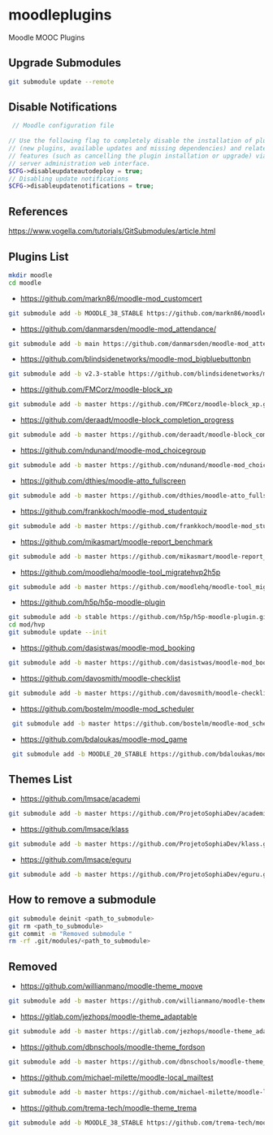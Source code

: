 # moodleplugins
Moodle MOOC Plugins

## Upgrade Submodules
```bash
git submodule update --remote
```
## Disable Notifications

```php
 // Moodle configuration file
 
// Use the following flag to completely disable the installation of plugins
// (new plugins, available updates and missing dependencies) and related
// features (such as cancelling the plugin installation or upgrade) via the
// server administration web interface.
$CFG->disableupdateautodeploy = true;
// Disabling update notifications
$CFG->disableupdatenotifications = true;
```
## References
https://www.vogella.com/tutorials/GitSubmodules/article.html


## Plugins List

```bash
mkdir moodle
cd moodle
```

- https://github.com/markn86/moodle-mod_customcert
```bash
git submodule add -b MOODLE_38_STABLE https://github.com/markn86/moodle-mod_customcert.git mod/customcert
```
- https://github.com/danmarsden/moodle-mod_attendance/
```bash
git submodule add -b main https://github.com/danmarsden/moodle-mod_attendance.git mod/attendance
```
- https://github.com/blindsidenetworks/moodle-mod_bigbluebuttonbn
```bash
git submodule add -b v2.3-stable https://github.com/blindsidenetworks/moodle-mod_bigbluebuttonbn.git mod/bigbluebuttonbn
```
- https://github.com/FMCorz/moodle-block_xp
```bash
git submodule add -b master https://github.com/FMCorz/moodle-block_xp.git blocks/xp
```
- https://github.com/deraadt/moodle-block_completion_progress
```bash
git submodule add -b master https://github.com/deraadt/moodle-block_completion_progress.git blocks/completion_progress
```
- https://github.com/ndunand/moodle-mod_choicegroup
```bash
git submodule add -b master https://github.com/ndunand/moodle-mod_choicegroup.git mod/choicegroup
```
- https://github.com/dthies/moodle-atto_fullscreen
```bash
git submodule add -b master https://github.com/dthies/moodle-atto_fullscreen.git lib/editor/atto/plugins/fullscreen
```
- https://github.com/frankkoch/moodle-mod_studentquiz
```bash
git submodule add -b master https://github.com/frankkoch/moodle-mod_studentquiz.git mod/studentquiz
```
- https://github.com/mikasmart/moodle-report_benchmark
```bash
git submodule add -b master https://github.com/mikasmart/moodle-report_benchmark.git report/benchmark
```
- https://github.com/moodlehq/moodle-tool_migratehvp2h5p
```bash
git submodule add -b master https://github.com/moodlehq/moodle-tool_migratehvp2h5p.git admin/tool/migratehvp2h5p
```

- https://github.com/h5p/h5p-moodle-plugin
```bash
git submodule add -b stable https://github.com/h5p/h5p-moodle-plugin.git mod/hvp
cd mod/hvp
git submodule update --init
```
- https://github.com/dasistwas/moodle-mod_booking

```bash
git submodule add -b master https://github.com/dasistwas/moodle-mod_booking.git  mod/booking
```
- https://github.com/davosmith/moodle-checklist
```bash
git submodule add -b master https://github.com/davosmith/moodle-checklist.git mod/checklist
```
- https://github.com/bostelm/moodle-mod_scheduler
```bash
 git submodule add -b master https://github.com/bostelm/moodle-mod_scheduler.git mod/scheduler
```

- https://github.com/bdaloukas/moodle-mod_game
```bash
 git submodule add -b MOODLE_20_STABLE https://github.com/bdaloukas/moodle-mod_game.git mod/game
```

## Themes List


- https://github.com/lmsace/academi 
```bash
git submodule add -b master https://github.com/ProjetoSophiaDev/academi.git theme/academi
```
- https://github.com/lmsace/klass

```bash
git submodule add -b master https://github.com/ProjetoSophiaDev/klass.git theme/klass
```

- https://github.com/lmsace/eguru

```bash
git submodule add -b master https://github.com/ProjetoSophiaDev/eguru.git theme/eguru
```
## How to remove a submodule
```bash
git submodule deinit <path_to_submodule>
git rm <path_to_submodule>
git commit -m "Removed submodule "
rm -rf .git/modules/<path_to_submodule>
```

## Removed

- https://github.com/willianmano/moodle-theme_moove
```bash
git submodule add -b master https://github.com/willianmano/moodle-theme_moove.git theme/moove
```

- https://gitlab.com/jezhops/moodle-theme_adaptable
```bash
git submodule add -b master https://gitlab.com/jezhops/moodle-theme_adaptable.git theme/adaptable
```

- https://github.com/dbnschools/moodle-theme_fordson
```bash
git submodule add -b master https://github.com/dbnschools/moodle-theme_fordson.git theme/fordson
```

- https://github.com/michael-milette/moodle-local_mailtest
```bash
git submodule add -b master https://github.com/michael-milette/moodle-local_mailtest.git local/mailtest
```

- https://github.com/trema-tech/moodle-theme_trema

```bash
git submodule add -b MOODLE_38_STABLE https://github.com/trema-tech/moodle-theme_trema.git theme/trema
```




